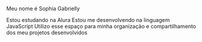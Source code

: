 Meu nome é Sophia Gabrielly

Estou estudando na Alura
Estou me desenvolvendo na linguagem JavaScript
Utilizo esse espaço para minha organização e compartilhamento dos meu projetos desenvolvidos
